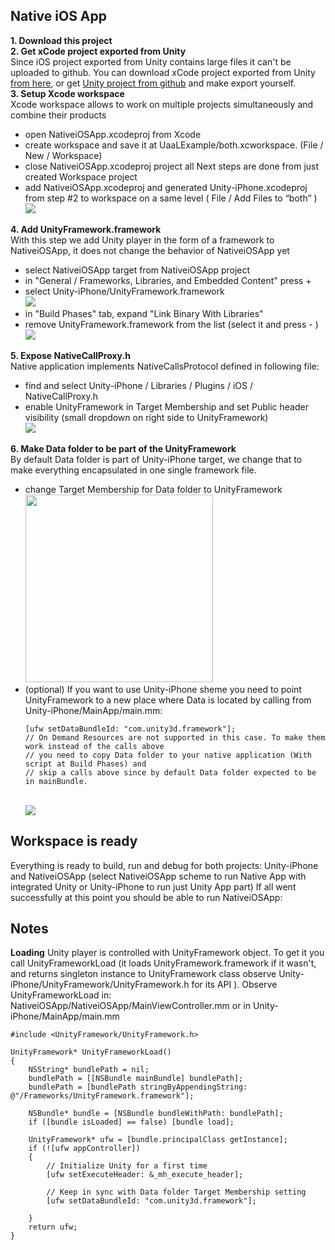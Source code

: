 ## Native iOS App
**1. Download this project**</br>
**2. Get xCode project exported from Unity**</br>
Since iOS project exported from Unity contains large files it can't be uploaded to github. You can download 
xCode project exported from Unity [from here](http://3dconfiguration.com/out/iOSUnityDemo.zip), or get [Unity project from github](https://github.com/obywan/DemoUnityProject) 
and make export yourself.</br>
**3. Setup Xcode workspace**
<br>Xcode workspace allows to work on multiple projects simultaneously and combine their products
- open NativeiOSApp.xcodeproj from Xcode
- create workspace and save it at UaaLExample/both.xcworkspace. (File / New / Workspace)
- close NativeiOSApp.xcodeproj project all Next steps are done from just created Workspace project
- add NativeiOSApp.xcodeproj and generated Unity-iPhone.xcodeproj from step #2 to workspace on a same level ( File / Add Files to “both” )
  <br><img src="https://github.com/Unity-Technologies/uaal-example/blob/master/docs/images/ios/workspaceProjects.png">

**4. Add UnityFramework.framework**
<br>With this step we add Unity player in the form of a framework to NativeiOSApp, it does not change the behavior of NativeiOSApp yet
- select NativeiOSApp target from NativeiOSApp project
- in "General / Frameworks, Libraries, and Embedded  Content" press +
- select Unity-iPhone/UnityFramework.framework
  <br><img src="https://github.com/Unity-Technologies/uaal-example/blob/master/docs/images/ios/addToEmbeddedContent.png">
- in "Build Phases" tab, expand "Link Binary With Libraries"
- remove UnityFramework.framework from the list (select it and press - )
  <br><img src="https://github.com/Unity-Technologies/uaal-example/raw/master/docs/images/ios/removeLink.png">

**5. Expose NativeCallProxy.h**
<br>Native application implements NativeCallsProtocol defined in following file:
- find and select Unity-iPhone / Libraries / Plugins / iOS / NativeCallProxy.h
- enable UnityFramework in Target Membership and set Public header visibility (small dropdown on right side to UnityFramework)
  <br><img src="https://github.com/Unity-Technologies/uaal-example/raw/master/docs/images/ios/nativeCallProxyTarget.png">
  
 **6. Make Data folder to be part of the UnityFramework**
 <br>By default Data folder is part of Unity-iPhone target, we change that to make everything encapsulated in one single framework file.
 - change Target Membership for Data folder to UnityFramework
   <br><img src="https://github.com/Unity-Technologies/uaal-example/raw/master/docs/images/ios/dataTargetMembership.png" height='300px'>
 - (optional) If you want to use Unity-iPhone sheme you need to point UnityFramework to a new place where Data is located by calling from Unity-iPhone/MainApp/main.mm:
   ```
   [ufw setDataBundleId: "com.unity3d.framework"];
   // On Demand Resources are not supported in this case. To make them work instead of the calls above 
   // you need to copy Data folder to your native application (With script at Build Phases) and 
   // skip a calls above since by default Data folder expected to be in mainBundle.
   ```
   <br><img src="https://github.com/Unity-Technologies/uaal-example/raw/master/docs/images/ios/setDataBundleId.png">
  
## Workspace is ready
Everything is ready to build, run and debug for both projects: Unity-iPhone and NativeiOSApp (select NativeiOSApp scheme to run Native App with integrated Unity or Unity-iPhone to run just Unity App part)
If all went successfully at this point you should be able to run NativeiOSApp:


## Notes
**Loading**
Unity player is controlled with UnityFramework object. To get it you call UnityFrameworkLoad (it loads UnityFramework.framework if it wasn't, and returns singleton instance to UnityFramework class observe Unity-iPhone/UnityFramework/UnityFramework.h for its API ). 
Observe UnityFrameworkLoad in: NativeiOSApp/NativeiOSApp/MainViewController.mm or in Unity-iPhone/MainApp/main.mm
```
#include <UnityFramework/UnityFramework.h>

UnityFramework* UnityFrameworkLoad()
{
    NSString* bundlePath = nil;
    bundlePath = [[NSBundle mainBundle] bundlePath];
    bundlePath = [bundlePath stringByAppendingString: @"/Frameworks/UnityFramework.framework"];

    NSBundle* bundle = [NSBundle bundleWithPath: bundlePath];
    if ([bundle isLoaded] == false) [bundle load];

    UnityFramework* ufw = [bundle.principalClass getInstance];
    if (![ufw appController])
    {
        // Initialize Unity for a first time
        [ufw setExecuteHeader: &_mh_execute_header];       

        // Keep in sync with Data folder Target Membership setting
        [ufw setDataBundleId: "com.unity3d.framework"]; 
       
    }
    return ufw;
}
```
